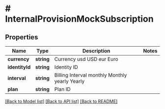 # # InternalProvisionMockSubscription

## Properties

Name | Type | Description | Notes
------------ | ------------- | ------------- | -------------
**currency** | **string** | Currency usd USD eur Euro |
**identityId** | **string** | Identity ID |
**interval** | **string** | Billing Interval monthly Monthly yearly Yearly |
**plan** | **string** | Plan ID |

[[Back to Model list]](../../README.md#models) [[Back to API list]](../../README.md#endpoints) [[Back to README]](../../README.md)
